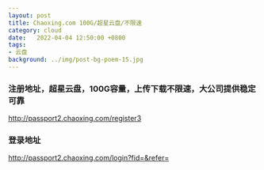 ```yaml
---
layout: post
title: Chaoxing.com 100G/超星云盘/不限速
category: cloud
date:   2022-04-04 12:50:00 +0800
tags:
- 云盘
background: ../img/post-bg-poem-15.jpg
---
```




### 注册地址，超星云盘，100G容量，上传下载不限速，大公司提供稳定可靠<br>
http://passport2.chaoxing.com/register3

### 登录地址<br>
http://passport2.chaoxing.com/login?fid=&refer=
